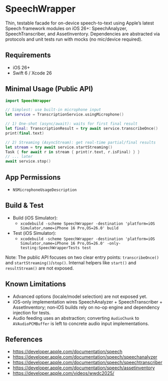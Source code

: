 # SpeechWrapper

Thin, testable facade for on-device speech-to-text using Apple’s latest Speech framework modules on iOS 26+: SpeechAnalyzer, SpeechTranscriber, and AssetInventory. Dependencies are abstracted via protocols and unit tests run with mocks (no mic/device required).

## Requirements
- iOS 26+
- Swift 6 / Xcode 26

## Minimal Usage (Public API)
```swift
import SpeechWrapper

// Simplest: use built-in microphone input
let service = TranscriptionService.usingMicrophone()

// 1) One-shot (async/await): waits for first final result
let final: TranscriptionResult = try await service.transcribeOnce()
print(final.text)

// 2) Streaming (AsyncStream): get real-time partial/final results
let stream = try await service.startStreaming()
Task { for await r in stream { print(r.text, r.isFinal) } }
// ... later
await service.stop()
```

## App Permissions
- `NSMicrophoneUsageDescription`

## Build & Test
- Build (iOS Simulator):
  - `xcodebuild -scheme SpeechWrapper -destination 'platform=iOS Simulator,name=iPhone 16 Pro,OS=26.0' build`
- Test (iOS Simulator):
  - `xcodebuild -scheme SpeechWrapper -destination 'platform=iOS Simulator,name=iPhone 16 Pro,OS=26.0' -only-testing:SpeechWrapperTests test`

Note: The public API focuses on two clear entry points: `transcribeOnce()` and `startStreaming()`/`stop()`. Internal helpers like `start()` and `resultStream()` are not exposed.

## Known Limitations
- Advanced options (locale/model selection) are not exposed yet.
- iOS-only implementation wires SpeechAnalyzer + SpeechTranscriber + AssetInventory; non‑iOS builds rely on no-op engine and dependency injection for tests.
- Audio feeding uses an abstraction; converting `AudioChunk` to `AVAudioPCMBuffer` is left to concrete audio input implementations.

## References
- https://developer.apple.com/documentation/speech
- https://developer.apple.com/documentation/speech/speechanalyzer
- https://developer.apple.com/documentation/speech/speechtranscriber
- https://developer.apple.com/documentation/speech/assetinventory
- https://developer.apple.com/videos/wwdc2025/
